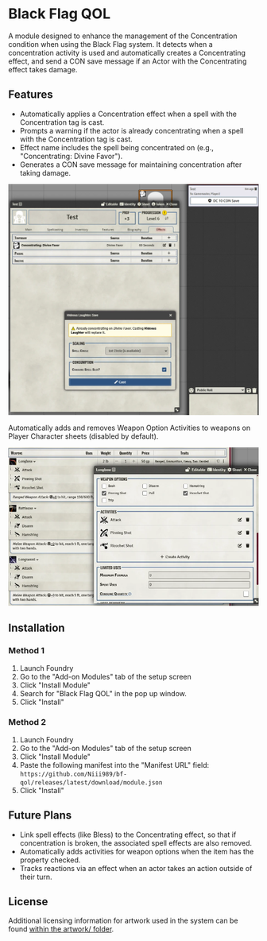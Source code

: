 # Black Flag QOL
A module designed to enhance the management of the Concentration condition when using the Black Flag system. It detects when a concentration activity is used and automatically creates a Concentrating effect, and send a CON save message if an Actor with the Concentrating effect takes damage.

## Features
- Automatically applies a Concentration effect when a spell with the Concentration tag is cast.
- Prompts a warning if the actor is already concentrating when a spell with the Concentration tag is cast.
- Effect name includes the spell being concentrated on (e.g., "Concentrating: Divine Favor").
- Generates a CON save message for maintaining concentration after taking damage.

![Example Concentration.](img/concentration-example.webp)

Automatically adds and removes Weapon Option Activities to weapons on Player Character sheets (disabled by default).

![Example Concentration.](img/weapon-activities-example.webp)

## Installation
### Method 1
1. Launch Foundry
2. Go to the "Add-on Modules" tab of the setup screen
3. Click "Install Module"
4. Search for "Black Flag QOL" in the pop up window.
5. Click "Install"

### Method 2
1. Launch Foundry
2. Go to the "Add-on Modules" tab of the setup screen
3. Click "Install Module"
4. Paste the following manifest into the "Manifest URL" field: `https://github.com/Niii989/bf-qol/releases/latest/download/module.json`
5. Click "Install"

## Future Plans
- Link spell effects (like Bless) to the Concentrating effect, so that if concentration is broken, the associated spell effects are also removed.
- Automatically adds activities for weapon options when the item has the property checked.
- Tracks reactions via an effect when an actor takes an action outside of their turn.

## License
Additional licensing information for artwork used in the system can be found [within the artwork/ folder](https://github.com/Niii989/bf-qol/blob/master/artwork/LICENSE.txt).
